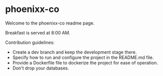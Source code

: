 # phoenixx-co

Welcome to the phoenixx-co readme page.

Breakfast is served at 8:00 AM.

Contribution guidelines:
 - Create a dev branch and keep the development stage there.
 - Specify how to run and configure the project in the README.md file.
 - Provide a Dockerfile file to dockerize the project for ease of operation.
 - Don't drop your databases.
